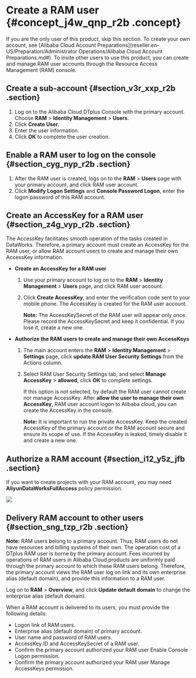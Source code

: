 # Create a RAM user {#concept_j4w_qnp_r2b .concept}

If you are the only user of this product, skip this section. To create your own account, see [Alibaba Cloud Account Preparations](reseller.en-US/Preparation/Administrator Operations/Alibaba Cloud Account Preparations.md#). To invite other users to use this product, you can create and manage RAM user accounts through the Resource Access Management \(RAM\) console.

## Create a sub-account {#section_v3r_xxp_r2b .section}

1.  Log on to the Alibaba Cloud DTplus Console with the primary account. Choose **RAM** \> **Identity Management** \> **Users**.
2.  Click **Create User**.
3.  Enter the user information.
4.  Click **OK** to complete the user creation.

## Enable a RAM user to log on the console {#section_cyg_nyp_r2b .section}

1.  After the RAM user is created, logs on to the **RAM** \> **Users** page with your primary account, and click RAM user account.
2.  Click **Modify Logon Settings** and **Console Password Logon**, enter the logon password of this RAM account.

## Create an AccessKey for a RAM user {#section_z4g_vyp_r2b .section}

The AccessKey facilitates smooth operation of the tasks created in DataWorks. Therefore, a primary account must create an AccessKey for the RAM user, or allow RAM account users to create and manage their own AccessKey information.

-   **Create an AccessKey for a RAM user**
    1.  Use your primary account to log on to the **RAM** \> **Identity Management** \> **Users** page, and click RAM user account.
    2.  Click **Create AccessKey**, and enter the verification code sent to your mobile phone. The AccessKey is created for the RAM user account.

        **Note:** The AccessKeySecret of the RAM user will appear only once. Please record the AccessKeySecret and keep it confidential. If you lose it, create a new one.

-   **Authorize the RAM users to create and manage their own AccessKeys**
    1.  The main account enters the **RAM** \> **Identity Management** \> **Settings** page, click **update RAM User Security Settings** from the Actions column.
    2.  Select RAM User Security Settings tab, and select **Manage AccessKey** \> **allowed**, click **OK** to complete settings.

        If this option is not selected, by default the RAM user cannot create nor manage AccessKey. After **allow the user to manage their own AccessKey**, RAM user account logon to Alibaba cloud, you can create the AccessKey in the console.

        **Note:** It is important to run the private AccessKey. Keep the created AccessKey of the primary account or the RAM account secure and ensure its scope of use. If the AccessKey is leaked, timely disable it and create a new one.


## Authorize a RAM account {#section_i12_y5z_jfb .section}

If you want to create projects with your RAM account, you may need **AliyunDataWorksFullAccess** policy permission.

![](http://static-aliyun-doc.oss-cn-hangzhou.aliyuncs.com/assets/img/16176/154804175913331_en-US.png)

## Delivery RAM account to other users {#section_sng_tzp_r2b .section}

**Note:** RAM users belong to a primary account. Thus, RAM users do not have resources and billing systems of their own. The operation cost of a DTplus RAM user is borne by the primary account. Fees incurred by operations of RAM users in Alibaba Cloud products are uniformly paid through the primary account to which these RAM users belong. Therefore, the primary account views the RAM user log on link and its own enterprise alias \(default domain\), and provide this information to a RAM user.

Log on to **RAM** \> **Overview**, and click **Update default domain** to change the enterprise alias \(default domain\).

When a RAM account is delivered to its users, you must provide the following details:

-   Logon link of RAM users.
-   Enterprise alias \(default domain\) of primary account.
-   User name and password of RAM users.
-   AccessKey ID and AccessKeySecret of a RAM user.
-   Confirm the primary account authorized your RAM user Enable Console Logon permission.
-   Confirm the primary account authorized your RAM user Manage AccessKeys permission.

